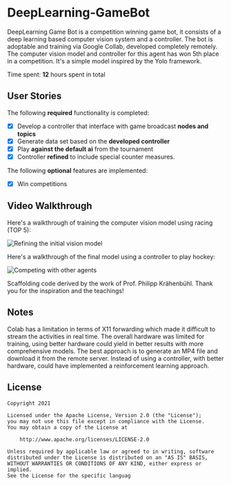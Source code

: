 # DeepLearning-GameBot

DeepLearning Game Bot is a competition winning game bot, it consists of a deep learning based computer vision system and a controller. The bot is adoptable and training via Google Collab, developed completely remotely. The computer vision model and controller for this agent has won 5th place in a competition. It's a simple model inspired by the Yolo framework.

Time spent: **12** hours spent in total

## User Stories

The following **required** functionality is completed:

* [x] Develop a controller that interface with game broadcast **nodes and topics**
* [x] Generate data set based on the **developed controller**
* [x] Play **against the default ai** from the tournament
* [x] Controller **refined** to include special counter measures.

The following **optional** features are implemented:

* [x] Win competitions


## Video Walkthrough

Here's a walkthrough of training the computer vision model using racing (TOP 5):

<img src='DLCompetitions.gif' title='Vision model development' width='' alt='Refining the initial vision model' />

Here's a walkthrough of the final model using a controller to play hockey:

<img src='DLTournament.gif' title='Controller model development' width='' alt='Competing with other agents' />

Scaffolding code derived by the work of Prof. Philipp Krähenbühl. Thank you for the inspiration and the teachings!

## Notes

Colab has a limitation in terms of X11 forwarding which made it difficult to stream the activities in real time. The overall hardware was limited for training, using better hardware could yield in better results with more comprehensive models. The best approach is to generate an MP4 file and download it from the remote server. Instead of using a controller, with better hardware, could have implemented a reinforcement learning approach.

## License

    Copyright 2021

    Licensed under the Apache License, Version 2.0 (the "License");
    you may not use this file except in compliance with the License.
    You may obtain a copy of the License at

        http://www.apache.org/licenses/LICENSE-2.0

    Unless required by applicable law or agreed to in writing, software
    distributed under the License is distributed on an "AS IS" BASIS,
    WITHOUT WARRANTIES OR CONDITIONS OF ANY KIND, either express or implied.
    See the License for the specific languag
